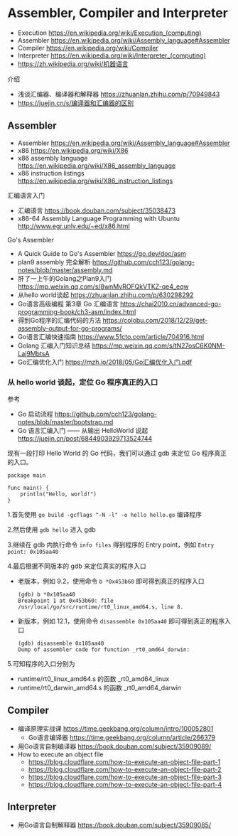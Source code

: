 # Assembler, Compiler and Interpreter
- Execution https://en.wikipedia.org/wiki/Execution_(computing)
- Assembler https://en.wikipedia.org/wiki/Assembly_language#Assembler
- Compiler https://en.wikipedia.org/wiki/Compiler
- Interpreter https://en.wikipedia.org/wiki/Interpreter_(computing)
- https://zh.wikipedia.org/wiki/机器语言

介绍
- 浅谈汇编器、编译器和解释器 https://zhuanlan.zhihu.com/p/70949843
- https://juejin.cn/s/编译器和汇编器的区别

## Assembler
- Assembler https://en.wikipedia.org/wiki/Assembly_language#Assembler
- x86 https://en.wikipedia.org/wiki/X86
- x86 assembly language https://en.wikipedia.org/wiki/X86_assembly_language
- x86 instruction listings https://en.wikipedia.org/wiki/X86_instruction_listings

汇编语言入门
- 汇编语言 https://book.douban.com/subject/35038473
- x86-64 Assembly Language Programming with Ubuntu http://www.egr.unlv.edu/~ed/x86.html

Go's Assembler
- A Quick Guide to Go's Assembler https://go.dev/doc/asm
- plan9 assembly 完全解析 https://github.com/cch123/golang-notes/blob/master/assembly.md
- 肝了一上午的Golang之Plan9入门 https://mp.weixin.qq.com/s/8wnMvROFQkVTKZ-qe4_eqw
- 从hello world谈起 https://zhuanlan.zhihu.com/p/630298292
- Go语言高级编程 第3章 Go 汇编语言 https://chai2010.cn/advanced-go-programming-book/ch3-asm/index.html
- 得到Go程序的汇编代码的方法 https://colobu.com/2018/12/29/get-assembly-output-for-go-programs/
- Go语言汇编快速指南 https://www.51cto.com/article/704916.html
- Golang 汇编入门知识总结 https://mp.weixin.qq.com/s/tN27osC6K0NM-Laj9MbtsA
- Go汇编优化入门 https://mzh.io/2018/05/Go汇编优化入门.pdf

### 从 hello world 谈起，定位 Go 程序真正的入口
参考
- Go 启动流程 https://github.com/cch123/golang-notes/blob/master/bootstrap.md
- Go 语言汇编入门 —— 从输出 HelloWorld 说起 https://juejin.cn/post/6844903929713524744

现有一段打印 Hello World 的 Go 代码，我们可以通过 gdb 来定位 Go 程序真正的入口。

```
package main

func main() {
	println("Hello, world!")
}
```

1.首先使用 `go build -gcflags "-N -l" -o hello hello.go` 编译程序

2.然后使用 `gdb hello` 进入 gdb

3.继续在 gdb 内执行命令 `info files` 得到程序的 Entry point，例如 `Entry point: 0x105aa40`

4.最后根据不同版本的 gdb 来定位真实的程序入口
- 老版本，例如 9.2，使用命令 `b *0x453b60` 即可得到真正的程序入口
    ```
    (gdb) b *0x105aa40
    Breakpoint 1 at 0x453b60: file /usr/local/go/src/runtime/rt0_linux_amd64.s, line 8.
    ```
- 新版本，例如 12.1，使用命令 `disassemble 0x105aa40` 即可得到真正的程序入口
    ```
    (gdb) disassemble 0x105aa40
    Dump of assembler code for function _rt0_amd64_darwin:
    ```
5.可知程序的入口分别为
- runtime/rt0_linux_amd64.s 的函数 _rt0_amd64_linux
- runtime/rt0_darwin_amd64.s 的函数 _rt0_amd64_darwin


## Compiler
- 编译原理实战课 https://time.geekbang.org/column/intro/100052801
  - Go语言编译器 https://time.geekbang.org/column/article/266379
- 用Go语言自制编译器 https://book.douban.com/subject/35909089/
- How to execute an object file
  - https://blog.cloudflare.com/how-to-execute-an-object-file-part-1
  - https://blog.cloudflare.com/how-to-execute-an-object-file-part-2
  - https://blog.cloudflare.com/how-to-execute-an-object-file-part-3
  - https://blog.cloudflare.com/how-to-execute-an-object-file-part-4


## Interpreter
- 用Go语言自制解释器 https://book.douban.com/subject/35909085/

